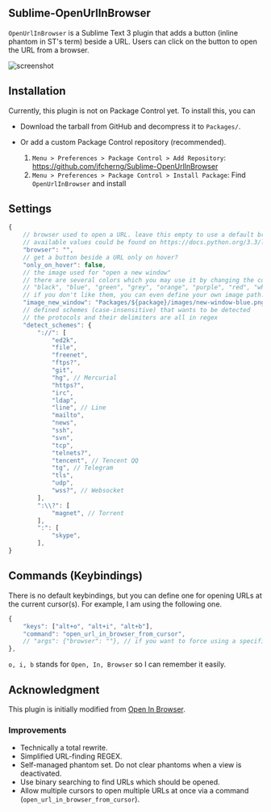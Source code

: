 ## Sublime-OpenUrlInBrowser

`OpenUrlInBrowser` is a Sublime Text 3 plugin that adds a button (inline phantom in ST's term)
beside a URL. Users can click on the button to open the URL from a browser.

![screenshot](https://raw.githubusercontent.com/jfcherng/Sublime-OpenUrlInBrowser/master/screenshot.png)


## Installation

Currently, this plugin is not on Package Control yet. To install this, you can

- Download the tarball from GitHub and decompress it to `Packages/`.
- Or add a custom Package Control repository (recommended).

  1. `Menu > Preferences > Package Control > Add Repository`:
     https://github.com/jfcherng/Sublime-OpenUrlInBrowser
  1. `Menu > Preferences > Package Control > Install Package`: 
     Find `OpenUrlInBrowser` and install


## Settings

```javascript
{
    // browser used to open a URL. leave this empty to use a default browser.
    // available values could be found on https://docs.python.org/3.3/library/webbrowser.html#webbrowser.get
    "browser": "",
    // get a button beside a URL only on hover?
    "only_on_hover": false,
    // the image used for "open a new window"
    // there are several colors which you may use it by changing the color in the filename
    // "black", "blue", "green", "grey", "orange", "purple", "red", "white", "yellow"
    // if you don't like them, you can even define your own image path.
    "image_new_window": "Packages/${package}/images/new-window-blue.png",
    // defined schemes (case-insensitive) that wants to be detected
    // the protocols and their delimiters are all in regex
    "detect_schemes": {
        "://": [
            "ed2k",
            "file",
            "freenet",
            "ftps?",
            "git",
            "hg", // Mercurial
            "https?",
            "irc",
            "ldap",
            "line", // Line
            "mailto",
            "news",
            "ssh",
            "svn",
            "tcp",
            "telnets?",
            "tencent", // Tencent QQ
            "tg", // Telegram
            "tls",
            "udp",
            "wss?", // Websocket
        ],
        ":\\?": [
            "magnet", // Torrent
        ],
        ":": [
            "skype",
        ],
}
```


## Commands (Keybindings)

There is no default keybindings, but you can define one for opening URLs at
the current cursor(s). For example, I am using the following one.

```javascript
{ 
    "keys": ["alt+o", "alt+i", "alt+b"],
    "command": "open_url_in_browser_from_cursor",
    // "args": {"browser": ""}, // if you want to force using a specific browser
},
```

`o, i, b` stands for `Open, In, Browser` so I can remember it easily.


## Acknowledgment

This plugin is initially modified from [Open In Browser](https://packagecontrol.io/packages/Open%20In%20Browser).


### Improvements

- Technically a total rewrite.
- Simplified URL-finding REGEX.
- Self-managed phantom set. Do not clear phantoms when a view is deactivated.
- Use binary searching to find URLs which should be opened.
- Allow multiple cursors to open multiple URLs at once via a command (`open_url_in_browser_from_cursor`).

